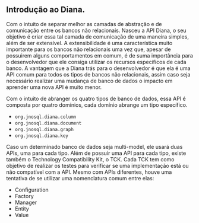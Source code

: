 ## Introdução ao Diana.

Com o intuito de separar melhor as camadas de abstração e de comunicação entre os bancos não relacionais. Nasceu a API Diana, o seu objetivo é criar essa tal camada de comunicação de uma maneira simples, além de ser extensível. A extensibilidade é uma característica muito importante para os bancos não relacionais uma vez que, apesar de possuirem alguns comportamentos em comum, é de suma importância para o desenvolvedor que ele consiga utilizar os recursos específicos de cada banco. A vantagem que a Diana trás para o desenvolvedor é  que ela é uma API comum para todos os tipos de bancos não relacionais, assim caso seja necessário realizar uma mudança de banco de dados o impacto em aprender uma nova API é muito menor.

Com o intuito de abranger os quatro tipos de banco de dados, essa API é composta por quatro domínios, cada domínio abrange um tipo específico. 

* `org.jnosql.diana.column`
* `org.jnosql.diana.document`
* `org.jnosql.diana.graph`
* `org.jnosql.diana.key`

Caso um determinado banco de dados seja multi-model, ele usará duas APIs, uma para cada tipo. Além de possuir uma API para cada tipo, existe também o Technology Compatibility Kit, o TCK. Cada TCK tem como objetivo de realizar os testes para verificar se uma implementação está ou não compatível com a API. Mesmo com APIs diferentes, houve uma tentativa de se utilizar uma nomenclatura comum entre elas:

* Configuration
* Factory
* Manager
* Entity
* Value
